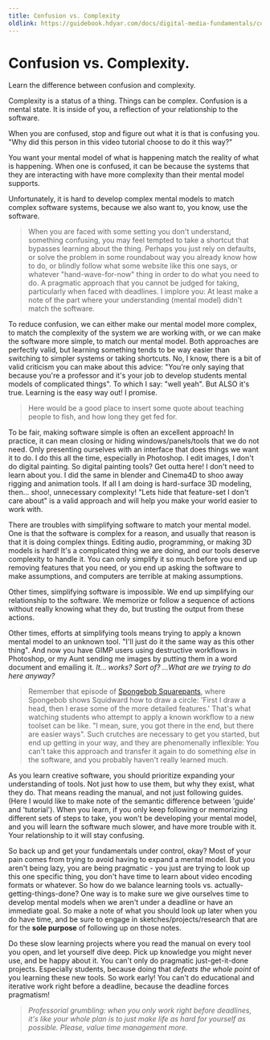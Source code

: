 ```yaml
---
title: Confusion vs. Complexity
oldlink: https://guidebook.hdyar.com/docs/digital-media-fundamentals/confusion-and-complexity/
---
```

# Confusion vs. Complexity.

Learn the difference between confusion and complexity.

Complexity is a status of a thing. Things can be complex. Confusion is a mental state. It is inside of you, a reflection of your relationship to the software.

When you are confused, stop and figure out what it is that is confusing you. "Why did this person in this video tutorial choose to do it this way?"

You want your mental model of what is happening match the reality of what is happening. When one is confused, it can be because the systems that they are interacting with have more complexity than their mental model supports.

Unfortunately, it is hard to develop complex mental models to match complex software systems, because we also want to, you know, use the software.

> When you are faced with some setting you don't understand, something confusing, you may feel tempted to take a shortcut that bypasses learning about the thing. Perhaps you just rely on defaults, or solve the problem in some roundabout way you already know how to do, or blindly follow what some website like this one says, or whatever "hand-wave-for-now" thing in order to do what you need to do. A pragmatic approach that you cannot be judged for taking, particularly when faced with deadlines. I implore you: At least make a note of the part where your understanding (mental model) didn't match the software.

To reduce confusion, we can either make our mental model more complex, to match the complexity of the system we are working with, or we can make the software more simple, to match our mental model. Both approaches are perfectly valid, but learning something tends to be way easier than switching to simpler systems or taking shortcuts. No, I know, there is a bit of valid criticism you can make about this advice: "You're only saying that because you're a professor and it's your job to develop students mental models of complicated things". To which I say: "well yeah". But ALSO it's true. Learning is the easy way out! I promise.

> Here would be a good place to insert some quote about teaching people to fish, and how long they get fed for.

To be fair, making software simple is often an excellent approach! In practice, it can mean closing or hiding windows/panels/tools that we do not need. Only presenting ourselves with an interface that does things we want it to do. I do this all the time, especially in Photoshop. I edit images, I don't do digital painting. So digital painting tools? Get outta here! I don't need to learn about you. I did the same in blender and Cinema4D to shoo away rigging and animation tools. If all I am doing is hard-surface 3D modeling, then... shoo!, unnecessary complexity! "Lets hide that feature-set I don't care about" is a valid approach and will help you make your world easier to work with.

There are troubles with simplifying software to match your mental model. One is that the software is complex for a reason, and usually that reason is that it is doing complex things. Editing audio, programming, or making 3D models is hard! It's a complicated thing we are doing, and our tools deserve complexity to handle it. You can only simplify it so much before you end up removing features that you need, or you end up asking the software to make assumptions, and computers are terrible at making assumptions.


Other times, simplifying software is impossible. We end up simplifying our relationship to the software. We memorize or follow a sequence of actions without really knowing what they do, but trusting the output from these actions.

Other times, efforts at simplifying tools means trying to apply a known mental model to an unknown tool. "I'll just do it the same way as this other thing". And now you have GIMP users using destructive workflows in Photoshop, or my Aunt sending me images by putting them in a word document and emailing it. *It... works? Sort of? ...What are we trying to do here anyway?*

> Remember that episode of [Spongebob Squarepants](https://www.youtube.com/watch?v=2s7MIlwtKXo), where Spongebob shows Squidward how to draw a circle: 'First I draw a head, then I erase some of the more detailed features.' That's what watching students who attempt to apply a known workflow to a new toolset can be like. "I mean, sure, you got there in the end, but there are easier ways". Such crutches are necessary to get you started, but end up getting in your way, and they are phenomenally inflexible: You can't take this approach and transfer it again to do something *else* in the software, and you probably haven't really learned much.

As you learn creative software, you should prioritize expanding your understanding of tools. Not just how to use them, but why they exist, what they do. That means reading the manual, and not just following guides. (Here I would like to make note of the semantic difference between 'guide' and 'tutorial'). When you learn, if you only keep following or memorizing different sets of steps to take, you won't be developing your mental model, and you will learn the software much slower, and have more trouble with it. Your relationship to it will stay confusing.

So back up and get your fundamentals under control, okay? Most of your pain comes from trying to avoid having to expand a mental model. But you aren't being lazy, you are being pragmatic - you just are trying to look up this one specific thing, you don't have time to learn about video encoding formats or whatever. So how do we balance learning tools vs. actually-getting-things-done? One way is to make sure we give ourselves time to develop mental models when we aren't under a deadline or have an immediate goal. So make a note of what you should look up later when you do have time, and be sure to engage in sketches/projects/research that are for the **sole purpose** of following up on those notes.

Do these slow learning projects where you read the manual on every tool you open, and let yourself dive deep. Pick up knowledge you might never use, and be happy about it. You can't only do pragmatic just-get-it-done projects. Especially students, because doing that *defeats the whole point* of you learning these new tools. So work early! You can't do educational and iterative work right before a deadline, because the deadline forces pragmatism!

> *Professorial grumbling: when you only work right before deadlines, it's like your whole plan is to just make life as hard for yourself as possible. Please, value time management more.*
